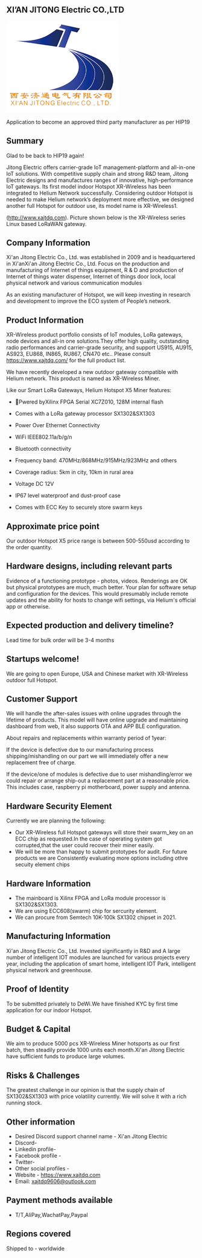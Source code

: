## XI’AN JITONG Electric CO.,LTD

![image](https://github.com/xajtdqxrg/Helium_Project/blob/main/LOGO.png)

Application to become an approved third party manufacturer as per HIP19

## Summary

Glad to be back to HIP19 again!

Jitong Electric offers carrier-grade IoT management-platform and all-in-one IoT solutions. With competitive supply chain and strong R&D team, Jitong Electric designs and manufactures ranges of innovative, high-performance IoT gateways. Its first model indoor Hotspot XR-Wireless has been integrated to Helium Network successfully. Considering outdoor Hotspot is needed to make Helium network’s deployment more effective, we designed another full Hotspot for outdoor use, its model name is XR-Wireless1.

(http://www.xajtdq.com). Picture shown below is the XR-Wireless series Linux based LoRaWAN gateway.

## Company Information

Xi'an Jitong Electric Co., Ltd. was established in 2009 and is headquartered in Xi'anXi'an Jitong Electric Co., Ltd. Focus on the production and manufacturing of Internet of things equipment, R & D and production of Internet of things water dispenser, Internet of things door lock, local physical network and various communication modules

As an existing manufacturer of Hotspot, we will keep investing in research and development to improve the ECO system of People’s network.

## Product Information 

XR-Wireless  product portfolio consists of IoT modules, LoRa gateways, node devices and all-in one solutions.They offer high quality, outstanding radio performances and carrier-grade security, and support US915, AU915, AS923, EU868, IN865, RU867, CN470 etc.. Please consult https://www.xajtdq.com/ for the full product list.

We have recently developed a new outdoor gateway compatible with Helium network. This product is named as XR-Wireless Miner.

Like our Smart LoRa Gateways, Helium Hotspot X5 Miner features:  

* Pwered byXilinx FPGA Serial XC7Z010, 128M internal flash

* Comes with a LoRa gateway processor SX1302&SX1303

* Power Over Ethernet Connectivity

* WiFi IEEE802.11a/b/g/n

* Bluetooth connectivity

* Frequency band: 470MHz/868MHz/915MHz/923MHz and others

* Coverage radius: 5km in city, 10km in rural area

* Voltage DC 12V 

* IP67 level waterproof and dust-proof case

* Comes with ECC Key to securely store swarm keys


## Approximate price point

Our outdoor Hotspot X5 price range is between 500-550usd according to the order quantity.

## Hardware designs, including relevant parts

Evidence of a functioning prototype - photos, videos. Renderings are OK but physical prototypes are much, much better. Your plan for software setup and configuration for the devices. This would presumably include remote updates and the ability for hosts to change wifi settings, via Helium's official app or otherwise. 

## Expected production and delivery timeline?

Lead time for bulk order will be 3-4 months


## Startups welcome!

We are going to open Europe, USA and Chinese market with XR-Wireless outdoor full Hotspot.

## Customer Support

We will handle the after-sales issues with online upgrades through the lifetime of products. This model will have online upgrade and maintaining dashboard from web, it also supports OTA and APP BLE configuration.

About repairs and replacements within warranty period of 1year:

If the device is defective due to our manufacturing process shipping/mishandling on our part we will immediately offer a new replacement free of charge.

If the device/one of modules is defective due to user mishandling/error we could repair or arrange ship-out a replacement part at a reasonable price. This includes case, raspberry pi motherboard, power supply and antenna.



## Hardware Security Element

Currently we are planning the following:

* Our XR-Wireless full Hotspot gateways will store their swarm_key on an ECC chip as requested.In the case of operating system got corrupted,that the user could recover their miner easily.
* We will be more than happy to submit prototypes for audit. For future products we are Consistently evaluating more options including othre secuity element chips

## Hardware Information

* The mainboard is Xilinx FPGA and LoRa module processor is SX1302&SX1303.
* We are using ECC608(swarm) chip for sercurity element.
* We can procure from Semtech 10K-100k SX1302 chipset in 2021.

## Manufacturing Information

Xi'an Jitong Electric Co., Ltd. Invested significantly in R&D and A large number of intelligent IOT modules are launched for various projects every year, including the application of smart home, intelligent IOT Park, intelligent physical network and greenhouse.

## Proof of Identity

To be submitted privately to DeWi.We have finished KYC by first time application for our indoor Hotspot.

## Budget & Capital

We aim to produce 5000 pcs XR-Wireless Miner hotsports as our first batch, then steadily provide 1000 units each month.Xi'an Jitong Electric have sufficient funds to produce large volumes. 

## Risks & Challenges 

The greatest challenge in our opinion is that the supply chain of SX1302&SX1303 with price volatility currently. We will solve it with a rich running stock.

## Other information

* Desired Discord support channel name - Xi'an Jitong Electric
* Discord- 
* Linkedin profile-
* Facebook profile - 
* Twitter- 
* Other social profiles - 
* Website - https://www.xajtdq.com
* Email: xajtdq9606@outlook.com

## Payment methods available 

* T/T,AliPay,WachatPay,Paypal

## Regions covered

Shipped to - worldwide
